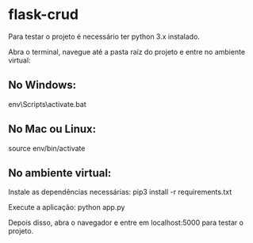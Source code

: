 # flask-crud
Para testar o projeto é necessário ter python 3.x instalado.

Abra o terminal, navegue até a pasta raíz do projeto e entre no ambiente virtual:

No Windows:
-
env\Scripts\activate.bat

No Mac ou Linux:
-
source env/bin/activate


No ambiente virtual:
-
Instale as dependências necessárias: pip3 install -r requirements.txt

Execute a aplicação: python app.py

Depois disso, abra o navegador e entre em localhost:5000 para testar o projeto.
